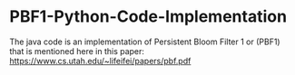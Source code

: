 # PBF1-Python-Code-Implementation
The java code is an implementation of Persistent Bloom Filter 1 or (PBF1) that is mentioned here in this paper: https://www.cs.utah.edu/~lifeifei/papers/pbf.pdf
